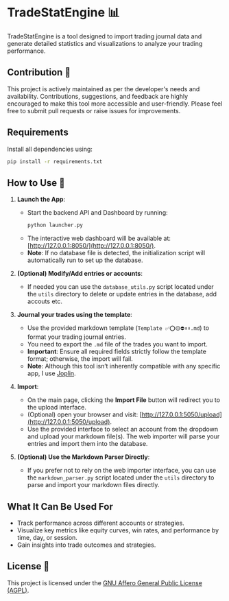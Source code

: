 
# TradeStatEngine 📊
TradeStatEngine is a tool designed to import trading journal data and generate detailed statistics and visualizations to analyze your trading performance.

## Contribution 🙌
This project is actively maintained as per the developer's needs and availability. Contributions, suggestions, and feedback are highly encouraged to make this tool more accessible and user-friendly. Please feel free to submit pull requests or raise issues for improvements.

## Requirements
Install all dependencies using:
```bash
pip install -r requirements.txt
```

## How to Use 🚦

1. **Launch the App**:
   - Start the backend API and Dashboard by running:
     ```bash
     python launcher.py
     ```
   - The interactive web dashboard will be available at: [http://127.0.0.1:8050/](http://127.0.0.1:8050/).
   - **Note**: If no database file is detected, the initialization script will automatically run to set up the database.

2. **(Optional) Modify/Add entries or accounts**:
   - If needed you can use the `database_utils.py` script located under the `utils` directory to delete or update entries in the database, add accouts etc.

3. **Journal your trades using the template**:
   - Use the provided markdown template (`Template ✅⭕🟡⛔⬆️⬇️.md`) to format your trading journal entries.
   - You need to export the `.md` file of the trades you want to import.
   - **Important**: Ensure all required fields strictly follow the template format; otherwise, the import will fail.
   - **Note**: Although this tool isn’t inherently compatible with any specific app, I use [Joplin](https://joplinapp.org/).

4. **Import**:
   - On the main page, clicking the **Import File** button will redirect you to the upload interface.
   - (Optional) open your browser and visit: [http://127.0.0.1:5050/upload](http://127.0.0.1:5050/upload).
   - Use the provided interface to select an account from the dropdown and upload your markdown file(s). The web importer will parse your entries and import them into the database.

5. **(Optional) Use the Markdown Parser Directly**:
   - If you prefer not to rely on the web importer interface, you can use the `markdown_parser.py` script located under the `utils` directory to parse and import your markdown files directly.


## What It Can Be Used For
- Track performance across different accounts or strategies.
- Visualize key metrics like equity curves, win rates, and performance by time, day, or session.
- Gain insights into trade outcomes and strategies.
## License 📜

This project is licensed under the [GNU Affero General Public License (AGPL)](https://www.gnu.org/licenses/agpl-3.0.en.html).
